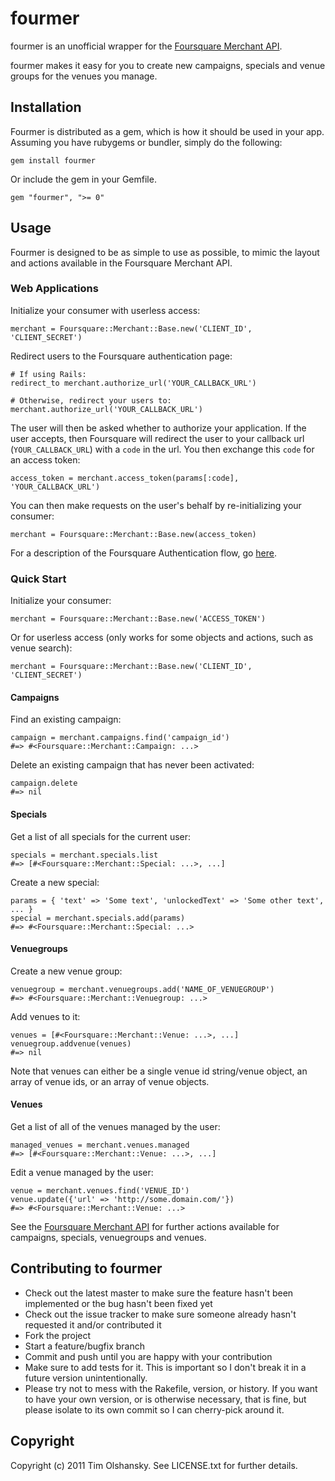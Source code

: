 # fourmer

fourmer is an unofficial wrapper for the [Foursquare Merchant API](https://developer.foursquare.com/merchant/).

fourmer makes it easy for you to create new campaigns, specials and venue groups for the venues you manage.

## Installation

Fourmer is distributed as a gem, which is how it should be used in your app. Assuming you have rubygems or bundler, simply do the following:

    gem install fourmer

Or include the gem in your Gemfile.

    gem "fourmer", ">= 0"

## Usage

Fourmer is designed to be as simple to use as possible, to mimic the layout and actions available in the Foursquare Merchant API.

### Web Applications

Initialize your consumer with userless access:

    merchant = Foursquare::Merchant::Base.new('CLIENT_ID', 'CLIENT_SECRET')

Redirect users to the Foursquare authentication page:

    # If using Rails:
    redirect_to merchant.authorize_url('YOUR_CALLBACK_URL')
    
    # Otherwise, redirect your users to:
    merchant.authorize_url('YOUR_CALLBACK_URL')

The user will then be asked whether to authorize your application. If the user accepts, then Foursquare will redirect the user to your callback url (`YOUR_CALLBACK_URL`) with a `code` in the url. You then exchange this `code` for an access token:

    access_token = merchant.access_token(params[:code], 'YOUR_CALLBACK_URL')

You can then make requests on the user's behalf by re-initializing your consumer:

    merchant = Foursquare::Merchant::Base.new(access_token)

For a description of the Foursquare Authentication flow, go [here](https://developer.foursquare.com/merchant/oauth.html).

### Quick Start

Initialize your consumer:

    merchant = Foursquare::Merchant::Base.new('ACCESS_TOKEN')

Or for userless access (only works for some objects and actions, such as venue search):

    merchant = Foursquare::Merchant::Base.new('CLIENT_ID', 'CLIENT_SECRET')

#### Campaigns

Find an existing campaign:

    campaign = merchant.campaigns.find('campaign_id')
    #=> #<Foursquare::Merchant::Campaign: ...>

Delete an existing campaign that has never been activated:

    campaign.delete
    #=> nil

#### Specials

Get a list of all specials for the current user:

    specials = merchant.specials.list
    #=> [#<Foursquare::Merchant::Special: ...>, ...]

Create a new special:

    params = { 'text' => 'Some text', 'unlockedText' => 'Some other text', ... }
    special = merchant.specials.add(params)
    #=> #<Foursquare::Merchant::Special: ...>

#### Venuegroups

Create a new venue group:

    venuegroup = merchant.venuegroups.add('NAME_OF_VENUEGROUP')
    #=> #<Foursquare::Merchant::Venuegroup: ...>
    
Add venues to it:

    venues = [#<Foursquare::Merchant::Venue: ...>, ...]
    venuegroup.addvenue(venues)
    #=> nil

Note that venues can either be a single venue id string/venue object, an array of venue ids, or an array of venue objects.

#### Venues

Get a list of all of the venues managed by the user:

    managed_venues = merchant.venues.managed
    #=> [#<Foursquare::Merchant::Venue: ...>, ...]

Edit a venue managed by the user:

    venue = merchant.venues.find('VENUE_ID')
    venue.update({'url' => 'http://some.domain.com/'})
    #=> #<Foursquare::Merchant::Venue: ...>

See the [Foursquare Merchant API](https://developer.foursquare.com/merchant/) for further actions available for campaigns, specials, venuegroups and venues.

## Contributing to fourmer
 
* Check out the latest master to make sure the feature hasn't been implemented or the bug hasn't been fixed yet
* Check out the issue tracker to make sure someone already hasn't requested it and/or contributed it
* Fork the project
* Start a feature/bugfix branch
* Commit and push until you are happy with your contribution
* Make sure to add tests for it. This is important so I don't break it in a future version unintentionally.
* Please try not to mess with the Rakefile, version, or history. If you want to have your own version, or is otherwise necessary, that is fine, but please isolate to its own commit so I can cherry-pick around it.

## Copyright

Copyright (c) 2011 Tim Olshansky. See LICENSE.txt for
further details.

